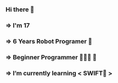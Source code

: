 ### Hi there 👋
### => I'm 17
### => 6 Years Robot Programer 🤖
### => Beginner Programmer 👩🏻‍💻 📱
### => I’m currently learning < SWIFT🍎 >

<!--
**BatoolAliHu/BatoolaliHu** is a ✨ _special_ ✨ repository because its `README.md` (this file) appears on your GitHub profile.

Here are some ideas to get you started:

- 🔭 I’m currently working on ...
- 🌱 I’m currently learning ...
- 👯 I’m looking to collaborate on ...
- 🤔 I’m looking for help with ...
- 💬 Ask me about ...
- 📫 How to reach me: ...
- 😄 Pronouns: ...
- ⚡ Fun fact: ...
-->
